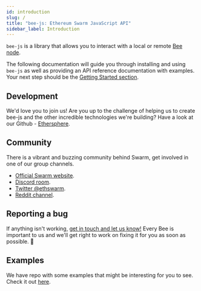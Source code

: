 ```yaml
---
id: introduction
slug: /
title: "bee-js: Ethereum Swarm JavaScript API"
sidebar_label: Introduction
---
```


`bee-js` is a library that allows you to interact with a local or remote [Bee node](https://docs.ethswarm.org/docs/).

The following documentation will guide you through installing and using `bee-js` as well as providing an API reference documentation with examples. Your next step should be the [Getting Started section](./getting-started).

## Development
We'd love you to join us! Are you up to the challenge of helping us to create bee-js and the other incredible technologies we're building? Have a look at our Github -  [Ethersphere](https://github.com/ethersphere).

## Community
There is a vibrant and buzzing community behind Swarm, get involved in one of our group channels.

- [Official Swarm website](https://ethswarm.org).
- [Discord room](https://discord.gg/ykCupZMuww).
- [Twitter @ethswarm](https://twitter.com/ethswarm).
- [Reddit channel](https://www.reddit.com/r/ethswarm/).

## Reporting a bug
If anything isn't working, [get in touch and let us know!](https://github.com/ethersphere/bee-js/issues) Every Bee is important to us and we'll get right to work on fixing it for you as soon as possible. 🐝

## Examples

We have repo with some examples that might be interesting for you to see. Check it out [here](https://github.com/ethersphere/examples-js).
